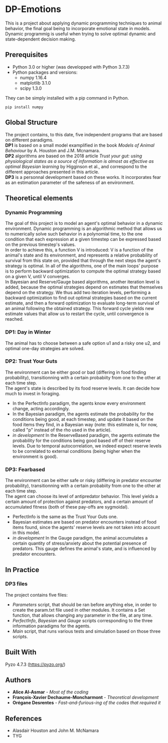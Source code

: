 # DP-Emotions

This is a project about applying dynamic programming techniques to animal behavior, the final goal being to incorporate emotional state in models. Dynamic programmig is useful when trying to solve optimal dynamic and state-dependent decision making. 

## Prerequisites

-  Python 3.0 or higher (was developped with Python 3.7.3)
-  Python packages and versions:
      - numpy              1.16.4 
      - matplotlib         3.1.0   
      - scipy              1.3.0   

They can be simply installed with a pip command in Python.
```
pip install numpy
```

## Global Structure
The project contains, to this date, five independent programs that are based on different paradigms.  
**DP1** is based on a small model examplified in the book *Models of Animal Behaviour* by A. Houston and J.M. Mcnamara.   
**DP2** algorithms are based on the 2018 article *Trust your gut: using physiological states as a source of information is almost as effective as optimal Bayesian learning* by Higginson et al., and correspond to the different approaches presented in this article.  
**DP3** is a personnal development based on these works. It incorporates fear as an estimation parameter of the safeness of an environment. 


## Theoretical elements
### Dynamic Programming
The goal of this project is to model an agent's optimal behavior in a dynamic environment. Dynamic programming is an algorithmic method that allows us to numerically solve such behavior in a polynomial time, to the one condition that each expression at a given timestep can be expressed based on the previous timestep's values.  
In order to achieve this, a function V is introduced: V is a function of the animal's state and its environment, and represents a relative probability of survival from this state on, provided that through the next steps the agent's strategy is optimal. In all of the algorithms, one of the main loops' purpose is to perform backward optimization to compute the optimal strategy based on a given V, until V converges.  
In Bayesian and Reserve/Gauge based algorithms, another iteration level is added, because the optimal strategies depend on estimates that themselves depend on the strategy. We thus add two iteration levels, performing a backward optimization to find out optimal strategies based on the current estimate, and then a forward optimization to evaluate long-term survival of an animal following the obtained strategy. This forward cycle yields new estimate values that allow us to restart the cycle, until convergence is reached.  

### DP1: Day in Winter
The animal has to choose between a safe option u1 and a risky one u2, and optimal one-day strategies are solved.   

### DP2: Trust Your Guts
The environment can be either good or bad (differing in food finding probability), transitionning with a certain probabiity from one to the other at each time step.  
The agent's state is described by its food reserve levels. It can decide how much to invest in foraging.  
- In the PerfectInfo paradigm, the agents know every environment change, acting accordingly.  
- In the Bayesian paradigm, the agents estimate the probability for the conditions being good, at each timestep, and update it based on the food items they find, in a Bayesian way (note: this estimate is, for now, called "p" instead of the rho used in the article).  
- *in development* In the ReserveBased paradigm, the agents estimate the probability for the conditions being good based off of their reserve levels. Due to temporal autocorrelation, we indeed expect reserve levels to be correlated to external conditions (being higher when the environment is good).  

### DP3: Fearbased
The environment can be either safe or risky (differing in predator encounter probability), transitionning with a certain probabiity from one to the other at each time step.  
The agent can choose its level of antipredator behavior. This level yields a certain amount of protection against predators, and a certain amount of accumulated fitness (both of these pay-offs are sygmoidal).
- PerfectInfo is the same as the Trust Your Guts one.
- Bayesian estimates are based on predator encounters instead of food items found, since the agents' reserve levels are not taken into account in this model.
- *in development* In the Gauge paradigm, the animal accumulates a certain quantity of stress/anxiety about the potential presence of predators. This gauge defines the animal's state, and is influenced by predator encounters.

## In Practice

### DP3 files
The project contains five files: 
- _Parameters_ script, that should be ran before anything else, in order to create the param.txt file used in other modules. It contains a Set function, that allows changing any parameter in the file, at any time.
- _PerfectInfo_, _Bayesian_ and _Gauge_ scripts corresponding to the three information paradigms for the agents.
- _Main_ script, that runs various tests and simulation based on those three scripts.

## Built With

Pyzo 4.7.3 (https://pyzo.org/)


## Authors

* **Alice Al-Asmar** - *Most of the coding*
* **François-Xavier Dechaume-Moncharmont** - *Theoretical development*
* **Orégane Desrentes** - *Fast-and-furious-ing of the codes that required it*


## References 

* Alasdair Houston and John M. McNamara 
* TYG
